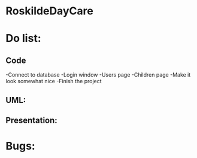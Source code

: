 # RoskildeDayCare


# Do list:

## Code

-Connect to database
-Login window
-Users page
-Children page
-Make it look somewhat nice
-Finish the project


## UML:

## Presentation:



# Bugs:
